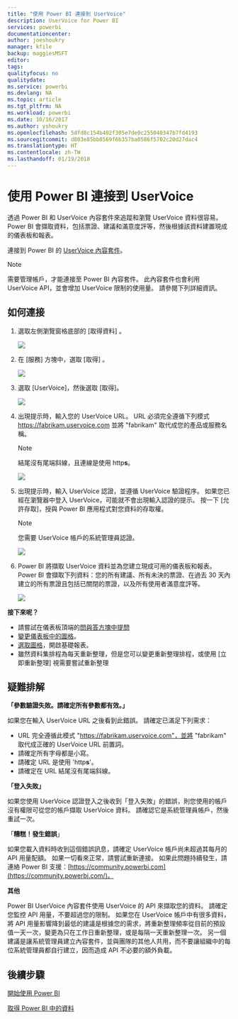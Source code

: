 ```yaml
---
title: "使用 Power BI 連接到 UserVoice"
description: UserVoice for Power BI
services: powerbi
documentationcenter: 
author: joeshoukry
manager: kfile
backup: maggiesMSFT
editor: 
tags: 
qualityfocus: no
qualitydate: 
ms.service: powerbi
ms.devlang: NA
ms.topic: article
ms.tgt_pltfrm: NA
ms.workload: powerbi
ms.date: 10/16/2017
ms.author: yshoukry
ms.openlocfilehash: 5dfd8c154b402f305e7de0c255040347b7fd4193
ms.sourcegitcommit: d803e85bb0569f6b357ba0586f5702c20d27dac4
ms.translationtype: HT
ms.contentlocale: zh-TW
ms.lasthandoff: 01/19/2018
---
```

# <a name="connect-to-uservoice-with-power-bi"></a>使用 Power BI 連接到 UserVoice
透過 Power BI 和 UserVoice 內容套件來追蹤和瀏覽 UserVoice 資料很容易。 Power BI 會擷取資料，包括票證、建議和滿意度評等，然後根據該資料建置現成的儀表板和報表。

連接到 Power BI 的 [UserVoice 內容套件](https://app.powerbi.com/getdata/services/uservoice)。

>[!NOTE]
>需要管理帳戶，才能連接至 Power BI 內容套件。 此內容套件也會利用 UserVoice API，並會增加 UserVoice 限制的使用量。 請參閱下列詳細資訊。

## <a name="how-to-connect"></a>如何連接
1. 選取左側瀏覽窗格底部的 [取得資料]  。
   
   ![](media/service-connect-to-uservoice/pbi_getdata.png)
2. 在 [服務]  方塊中，選取 [取得] 。
   
   ![](media/service-connect-to-uservoice/pbi_getservices.png) 
3. 選取 [UserVoice]，然後選取 [取得]。
   
   ![](media/service-connect-to-uservoice/uservoice.png)
4. 出現提示時，輸入您的 UserVoice URL。 URL 必須完全遵循下列模式 https://fabrikam.uservoice.com 並將 "fabrikam" 取代成您的產品或服務名稱。
   
   >[!NOTE]
   >結尾沒有尾端斜線，且連線是使用 http**s**。
   
   ![](media/service-connect-to-uservoice/capture.png)
5. 出現提示時，輸入 UserVoice 認證，並遵循 UserVoice 驗證程序。 如果您已經在瀏覽器中登入 UserVoice，可能就不會出現輸入認證的提示。 按一下 [允許存取]，授與 Power BI 應用程式對您資料的存取權。
   
   >[!NOTE]
   >您需要 UserVoice 帳戶的系統管理員認證。
   
   ![](media/service-connect-to-uservoice/capture3.png)
6. Power BI 將擷取 UserVoice 資料並為您建立現成可用的儀表板和報表。 Power BI 會擷取下列資料：您的所有建議、所有未決的票證、在過去 30 天內建立的所有票證且包括已關閉的票證，以及所有使用者滿意度評等。
   
   ![](media/service-connect-to-uservoice/capture4.png)

**接下來呢？**

* 請嘗試在儀表板頂端的[問與答方塊中提問](power-bi-q-and-a.md)
* [變更儀表板中的圖格](service-dashboard-edit-tile.md)。
* [選取圖格](service-dashboard-tiles.md)，開啟基礎報表。
* 雖然資料集排程為每天重新整理，但是您可以變更重新整理排程，或使用 [立即重新整理] 視需要嘗試重新整理

## <a name="troubleshooting"></a>疑難排解
**「參數驗證失敗。請確定所有參數都有效。」**

如果您在輸入 UserVoice URL 之後看到此錯誤。 請確定已滿足下列需求：

* URL 完全遵循此模式 "https://fabrikam.uservoice.com"，並將 "fabrikam" 取代成正確的 UserVoice URL 前置詞。
* 請確定所有字母都是小寫。
* 請確定 URL 是使用 'http**s**'。
* 請確定在 URL 結尾沒有尾端斜線。

**「登入失敗」**

如果您使用 UserVoice 認證登入之後收到「登入失敗」的錯誤，則您使用的帳戶沒有權限可從您的帳戶擷取 UserVoice 資料。 請確認它是系統管理員帳戶，然後重試一次。

「**糟糕！發生錯誤**」

如果您載入資料時收到這個錯誤訊息，請確定 UserVoice 帳戶尚未超過其每月的 API 用量配額。 如果一切看來正常，請嘗試重新連接。 如果此問題持續發生，請連絡 Power BI 支援：[https://community.powerbi.com](https://community.powerbi.com/)。

**其他**  

Power BI UserVoice 內容套件使用 UserVoice 的 API 來擷取您的資料。 請確定您監控 API 用量，不要超過您的限制。 如果您在 UserVoice 帳戶中有很多資料，將 API 用量影響降到最低的建議是根據您的需求，將重新整理頻率從目前的預設值一天一次，變更為只在工作日重新整理，或是每隔一天重新整理一次。 另一個建議是讓系統管理員建立內容套件，並與團隊的其他人共用，而不要讓組織中的每位系統管理員都自行建立，因而造成 API 不必要的額外負載。

## <a name="next-steps"></a>後續步驟
[開始使用 Power BI](service-get-started.md)

[取得 Power BI 中的資料](service-get-data.md)

